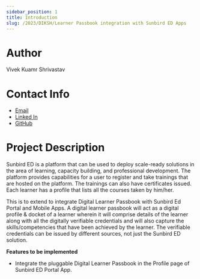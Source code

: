 ```yaml
---
sidebar_position: 1
title: Introduction
slug: /2023/DIKSH/Learner Passbook integration with Sunbird ED Apps
---
```



# Author
Vivek Kuamr Shrivastav

# Contact Info
- [Email](mailto:viveksrivastav1998vns@gmail.com)
- [Linked In](https://www.linkedin.com/in/vivek-kumar-shrivastav/)
- [GitHub](https://github.com/Vivek-Kumar-Shrivastav)

# Project Description

Sunbird ED is a platform that can be used to deploy scale-ready solutions in the area of learning, capacity building, and professional development. The platform provides capabilities for a user to register and take trainings that are hosted on the platform. The trainings can also have certificates issued. Each learner has a profile that lists all the courses taken by him/her.

This is to extend to integrate Digital Learner Passbook with Sunbird Ed Portal and Mobile Apps. A digital learner passbook will act as a digital profile & docket of a learner wherein it will comprise details of the learner along with all the digitally verifiable credentials and will also capture the skills/competencies that have been achieved by the learner. The verifiable credentials can be issued by different sources, not just the Sunbird ED solution.

**Features to be implemented**
- Integrate the pluggable Digital Learner Passbook in the Profile page of Sunbird ED Portal App.

